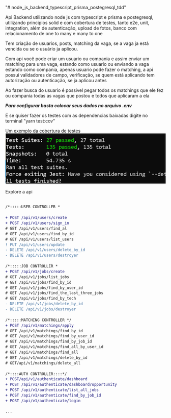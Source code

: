 "# node_js_backend_typescript_prisma_postegresql_tdd" 



Api Backend  utilizando node js com typescript e prisma e postegresql, utilizando principios solid e com cobertura de testes, tanto e2e, unit, integration, além de autenticação, upload de fotos, banco com relacionamento de one to many e many to one</br>

Tem criação de usuarios, posts, matching da vaga, se a vaga ja está vencida ou se o usuário ja aplicou.

Com api você pode criar um usuario ou compania e assim enviar um matching para uma vaga, estando como usuario ou enviando a vaga estando como compania, apenas usuario pode fazer o matching, a api possui validadores de campo, verificação, se quem está aplicando tem autorização ou autenticação, se ja aplicou antes</br>

Ao fazer busca do usuario é possivel pegar todos os matchings que ele fez ou compania todas as vagas que postou e todos que aplicaram a ela</br>


***Para configurar basta colocar seus dados no arquivo .env</br>***

E se quiser fazer os testes com as dependencias baixadas digite no terminal "yarn test:cov"

 
Um exemplo da cobertura de testes</br>
<img src="test.png"/>
 
 
 Explore a api

 ```diff
 
/*:::::USER CONTROLLER *

+ POST /api/v1/users/create
+ POST /api/v1/users/sign_in
# GET /api/v1/users/find_al
# GET /api/v1/users/find_by_id
# GET /api/v1/users/list_users
! PUT /api/v1/users/update
- DELETE /api/v1/users/delete_by_id
- DELETE /api/v1/users/destroyer

/*:::::JOB CONTROLLER *
+ POST /api/v1/jobs/create
# GET /api/v1/jobs/list_jobs
# GET /api/v1/jobs/find_by_id
# GET /api/v1/jobs/find_by_user_id
# GET /api/v1/jobs/find_the_last_three_jobs
# GET /api/v1/jobs/find_by_tech
- DELETE /api/v1/jobs/delete_by_id
- DELETE /api/v1/jobs/destroyer

/*:::::MATCHING CONTROLLER */
+ POST /api/v1/matchings/apply
# GET /api/v1/matchings/find_by_id
# GET /api/v1/matchings/find_by_user_id
# GET /api/v1/matchings/find_by_job_id
# GET /api/v1/matchings/find_all_by_user_id
# GET /api/v1/matchings/find_all
# GET /api/v1/matchings/delete_by_id
# GET/api/v1/matchings/delete_all

/*::::AUTH CONTROLLER::::*/
+ POST/api/v1/authenticate/dashboard
+ POST /api/v1/authenticate/dashboard/opportunity
+ POST /api/v1/authenticate/list_all_jobs
+ POST /api/v1/authenticate/find_by_job_id
+ POST /api/v1/authenticate/login

...


 
